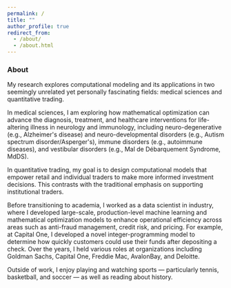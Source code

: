 ```yaml
---
permalink: /
title: ""
author_profile: true
redirect_from: 
  - /about/
  - /about.html
---
```


### About

My research explores computational modeling and its applications in two seemingly unrelated yet personally fascinating fields: medical sciences and quantitative trading.

In medical sciences, I am exploring how mathematical optimization can advance the diagnosis, treatment, and healthcare interventions for life-altering illness in neurology and immunology, including neuro-degenerative (e.g., Alzheimer's disease) and neuro-developmental disorders (e.g., Autism spectrum disorder/Asperger's), immune disorders (e.g., autoimmune diseases), and vestibular disorders (e.g., Mal de Débarquement Syndrome, MdDS).

In quantitative trading, my goal is to design computational models that empower retail and individual traders to make more informed investment decisions. This contrasts with the traditional emphasis on supporting institutional traders.

Before transitioning to academia, I worked as a data scientist in industry, where I developed large-scale, production-level machine learning and mathematical optimization models to enhance operational efficiency across areas such as anti-fraud management, credit risk, and pricing. For example, at Capital One, I developed a novel integer-programming model to determine how quickly customers could use their funds after depositing a check. Over the years, I held various roles at organizations including Goldman Sachs, Capital One, Freddie Mac, AvalonBay, and Deloitte.

Outside of work, I enjoy playing and watching sports — particularly tennis, basketball, and soccer — as well as reading about history.
